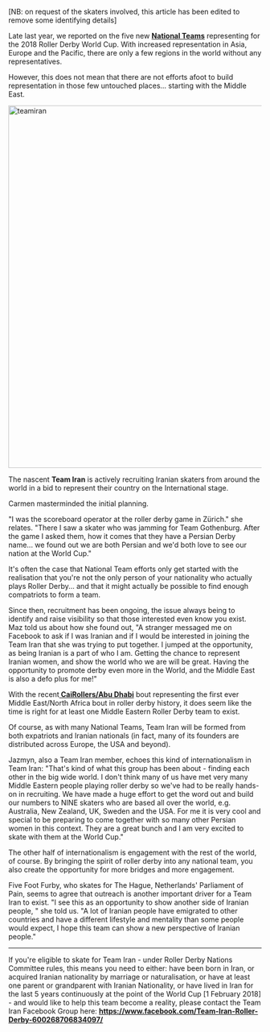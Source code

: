 <html><body><p>[NB: on request of the skaters involved, this article has been edited to remove some identifying details]

Late last year, we reported on the five new <strong><a href="https://www.scottishrollerderbyblog.com/posts/2016/12/22/new-nations-in-the-world-cup/">National Teams</a></strong> representing for the 2018 Roller Derby World Cup. With increased representation in Asia, Europe and the Pacific, there are only a few regions in the world without any representatives.

However, this does not mean that there are not efforts afoot to build representation in those few untouched places... starting with the Middle East.

<img class="size-full wp-image-15537 aligncenter" src="/2017/03/teamiran.jpg" alt="teamiran" width="960" height="720">

The nascent <strong>Team Iran</strong> is actively recruiting Iranian skaters from around the world in a bid to represent their country on the International stage.

Carmen masterminded the initial planning.

"I was the scoreboard operator at the roller derby game in Zürich." she relates. "There I saw a skater who was jamming for Team Gothenburg. After the game I asked them, how it comes that they have a Persian Derby name... we found out we are both Persian and we'd both love to see our nation at the World Cup."

It's often the case that National Team efforts only get started with the realisation that you're not the only person of your nationality who actually plays Roller Derby... and that it might actually be possible to find enough compatriots to form a team.

Since then, recruitment has been ongoing, the issue always being to identify and raise visibility so that those interested even know you exist. Maz told us about how she found out, "A stranger messaged me on Facebook to ask if I was Iranian and if I would be interested in joining the Team Iran that she was trying to put together. I jumped at the opportunity, as being Iranian is a part of who I am. Getting the chance to represent Iranian women, and show the world who we are will be great. Having the opportunity to promote derby even more in the World, and the Middle East is also a defo plus for me!"

With the recent<strong><a href="https://www.scottishrollerderbyblog.com/posts/2017/01/18/menas-first-ever-public-interleague-abu-dhabi-v-cairollers/"> CaiRollers/Abu Dhabi</a></strong> bout representing the first ever Middle East/North Africa bout in roller derby history, it does seem like the time is right for at least one Middle Eastern Roller Derby team to exist.

Of course, as with many National Teams, Team Iran will be formed from both expatriots and Iranian nationals (in fact, many of its founders are distributed across Europe, the USA and beyond).

Jazmyn, also a Team Iran member, echoes this kind of internationalism in Team Iran: <span class="s1">"That's kind of what this group has been about - finding each other in the big wide world. I don't think many of us have met very many Middle Eastern people playing roller derby so we've had to be really hands-on in recruiting. We have made a huge effort to get the word out and build our numbers to NINE skaters who are based all over the world, e.g. Australia, New Zealand, UK, Sweden and the USA. For me it is very cool and special to be preparing to come together with so many other Persian women in this context. They are a great bunch and I am very excited to skate with them at the World Cup."</span>

The other half of internationalism is engagement with the rest of the world, of course. By bringing the spirit of roller derby into any national team, you also create the opportunity for more bridges and more engagement.

Five Foot Furby, who skates for The Hague, Netherlands' Parliament of Pain, seems to agree that outreach is another important driver for a Team Iran to exist. "I see this as an opportunity to show another side of Iranian people, " she told us. "A lot of Iranian people have emigrated to other countries and have a different lifestyle and mentality than some people would expect, I hope this team can show a new perspective of Iranian people."



</p><hr>

If you're eligible to skate for Team Iran - under Roller Derby Nations Committee rules, this means you need to either: have been born in Iran, or acquired Iranian nationality by marriage or naturalisation, or have at least one parent or grandparent with Iranian Nationality, or have lived in Iran for the last 5 years continuously at the point of the World Cup [1 February 2018] - and would like to help this team become a reality, please contact the Team Iran Facebook Group here: <strong><a href="https://www.facebook.com/Team-Iran-Roller-Derby-600268706834097/">https://www.facebook.com/Team-Iran-Roller-Derby-600268706834097/</a></strong></body></html>
